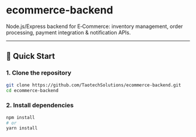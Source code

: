 # ecommerce-backend
Node.js/Express backend for E‑Commerce: inventory management, order processing, payment integration &amp; notification APIs.

---

## 🚀 Quick Start

### 1. Clone the repository
```bash
git clone https://github.com/TaotechSolutions/ecommerce-backend.git
cd ecommerce-backend
```
### 2. Install dependencies
```bash
npm install
# or
yarn install
```
